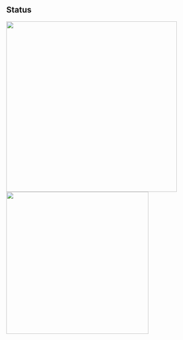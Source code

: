 ## Status
<img src="https://github-readme-stats.vercel.app/api?username=h4n0sh1&count_private=true&theme=chartreuse-dark" width="450"/> <img src="https://github-readme-stats.vercel.app/api/top-langs/?username=h4n0sh1&layout=compact&theme=chartreuse-dark" width="375"  />
